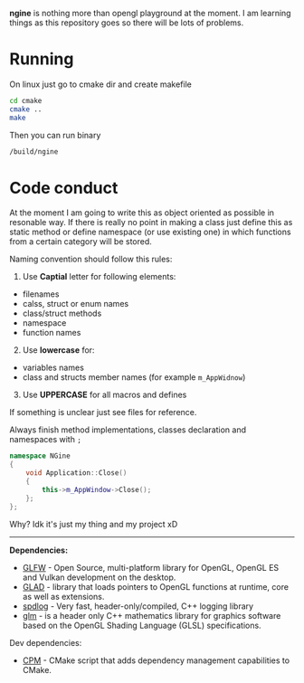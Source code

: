 **ngine** is nothing more than opengl playground at the moment. I am learning things as this repository goes so there will be lots of problems.

# Running

On linux just go to cmake dir and create makefile

```sh
cd cmake
cmake ..
make
```

Then you can run binary

```sh
/build/ngine
```

# Code conduct

At the moment I am going to write this as object oriented as possible in resonable way. If there is really no point in making a class just define this as static method or define namespace (or use existing one) in which functions from a certain category will be stored.

Naming convention should follow this rules:

1. Use **Captial** letter for following elements:

-   filenames
-   calss, struct or enum names
-   class/struct methods
-   namespace
-   function names

2. Use **lowercase** for:

-   variables names
-   class and structs member names (for example `m_AppWidnow`)

3. Use **UPPERCASE** for all macros and defines

If something is unclear just see files for reference.

Always finish method implementations, classes declaration and namespaces with `;`

```c++
namespace NGine
{
    void Application::Close()
    {
        this->m_AppWindow->Close();
    };
};
```

Why? Idk it's just my thing and my project xD

---

**Dependencies:**

-   [GLFW](https://www.glfw.org/) - Open Source, multi-platform library for OpenGL, OpenGL ES and Vulkan development on the desktop.
-   [GLAD](https://github.com/Dav1dde/glad) - library that loads pointers to OpenGL functions at runtime, core as well as extensions.
-   [spdlog](https://github.com/gabime/spdlog) - Very fast, header-only/compiled, C++ logging library
-   [glm](https://github.com/g-truc/glm) - is a header only C++ mathematics library for graphics software based on the OpenGL Shading Language (GLSL) specifications.

Dev dependencies:

-   [CPM](https://github.com/cpm-cmake/CPM.cmake) - CMake script that adds dependency management capabilities to CMake.
